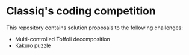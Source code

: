 # Classiq's coding competition 

This repository contains solution proposals to the following challenges:

- Multi-controlled Toffoli decomposition
- Kakuro puzzle
